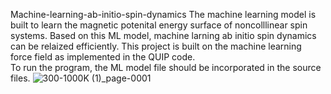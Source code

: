  Machine-learning-ab-initio-spin-dynamics
The machine learning model is built to learn the magnetic potenital energy surface of noncolllinear spin systems. Based on this ML model, machine larning ab initio spin dynamics can be relaized efficiently. This project is built on the machine learning force field as implemented in the QUIP code.  
To run the program, the ML model file should be incorporated in the source files. 
![300-1000K (1)_page-0001](https://github.com/YuqiangGao/Machine-learning-ab-initio-spin-dynamics/assets/25586920/04ac578a-107d-4370-857f-8e28750038e3)
